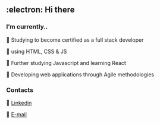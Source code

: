 ## :electron:  Hi there 

### I’m currently..

:small_blue_diamond: Studying to become certified as a full stack developer

:small_blue_diamond: using HTML, CSS & JS

:small_blue_diamond: Further studying Javascript and learning React

:small_blue_diamond: Developing web applications through Agile methodologies

### Contacts

:small_orange_diamond: [Linkedin](https://www.linkedin.com/in/matteo-strazzera-ba26781b8/)

:small_orange_diamond: [E-mail](mailto:mat.strazzera@gmail.com)
